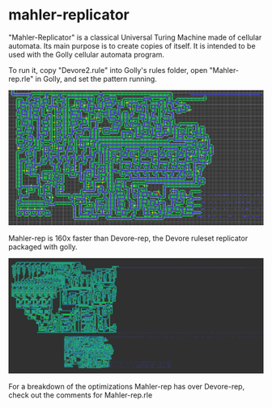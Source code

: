 # mahler-replicator
"Mahler-Replicator" is a classical Universal Turing Machine made of cellular automata. Its main purpose is to create copies of itself. It is intended to be used with the Golly cellular automata program.

To run it, copy "Devore2.rule" into Golly's rules folder, open "Mahler-rep.rle" in Golly, and set the pattern running.

![Mahler-rep screenshot](images/mahler_rep_screenshot.png)

Mahler-rep is 160x faster than Devore-rep, the Devore ruleset replicator packaged with golly.

![Side-by-side comparison of Devore-rep and Mahler-rep](images/mahler_rep_comparison.png)

For a breakdown of the optimizations Mahler-rep has over Devore-rep, check out the comments for Mahler-rep.rle